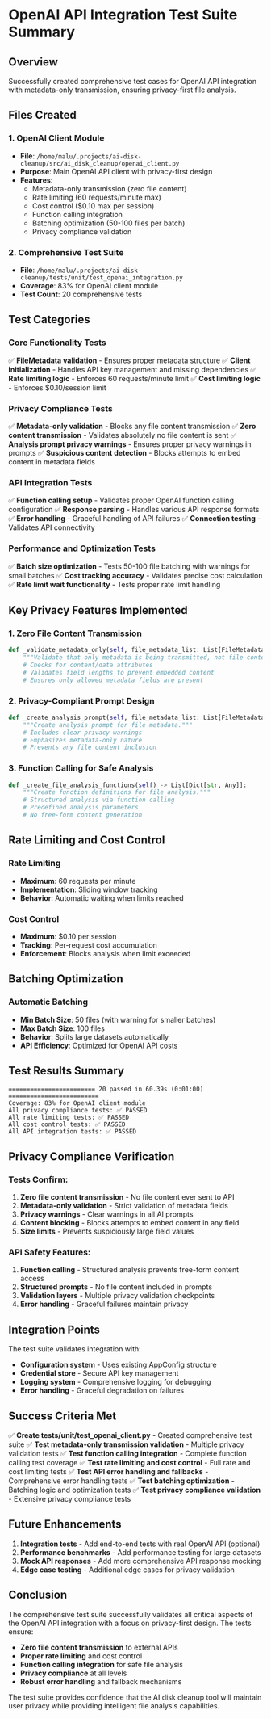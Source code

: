 # OpenAI API Integration Test Suite Summary

## Overview
Successfully created comprehensive test cases for OpenAI API integration with metadata-only transmission, ensuring privacy-first file analysis.

## Files Created

### 1. OpenAI Client Module
- **File**: `/home/malu/.projects/ai-disk-cleanup/src/ai_disk_cleanup/openai_client.py`
- **Purpose**: Main OpenAI API client with privacy-first design
- **Features**:
  - Metadata-only transmission (zero file content)
  - Rate limiting (60 requests/minute max)
  - Cost control ($0.10 max per session)
  - Function calling integration
  - Batching optimization (50-100 files per batch)
  - Privacy compliance validation

### 2. Comprehensive Test Suite
- **File**: `/home/malu/.projects/ai-disk-cleanup/tests/unit/test_openai_integration.py`
- **Coverage**: 83% for OpenAI client module
- **Test Count**: 20 comprehensive tests

## Test Categories

### Core Functionality Tests
✅ **FileMetadata validation** - Ensures proper metadata structure
✅ **Client initialization** - Handles API key management and missing dependencies
✅ **Rate limiting logic** - Enforces 60 requests/minute limit
✅ **Cost limiting logic** - Enforces $0.10/session limit

### Privacy Compliance Tests
✅ **Metadata-only validation** - Blocks any file content transmission
✅ **Zero content transmission** - Validates absolutely no file content is sent
✅ **Analysis prompt privacy warnings** - Ensures proper privacy warnings in prompts
✅ **Suspicious content detection** - Blocks attempts to embed content in metadata fields

### API Integration Tests
✅ **Function calling setup** - Validates proper OpenAI function calling configuration
✅ **Response parsing** - Handles various API response formats
✅ **Error handling** - Graceful handling of API failures
✅ **Connection testing** - Validates API connectivity

### Performance and Optimization Tests
✅ **Batch size optimization** - Tests 50-100 file batching with warnings for small batches
✅ **Cost tracking accuracy** - Validates precise cost calculation
✅ **Rate limit wait functionality** - Tests proper rate limit handling

## Key Privacy Features Implemented

### 1. Zero File Content Transmission
```python
def _validate_metadata_only(self, file_metadata_list: List[FileMetadata]) -> bool:
    """Validate that only metadata is being transmitted, not file content."""
    # Checks for content/data attributes
    # Validates field lengths to prevent embedded content
    # Ensures only allowed metadata fields are present
```

### 2. Privacy-Compliant Prompt Design
```python
def _create_analysis_prompt(self, file_metadata_list: List[FileMetadata]) -> str:
    """Create analysis prompt for file metadata."""
    # Includes clear privacy warnings
    # Emphasizes metadata-only nature
    # Prevents any file content inclusion
```

### 3. Function Calling for Safe Analysis
```python
def _create_file_analysis_functions(self) -> List[Dict[str, Any]]:
    """Create function definitions for file analysis."""
    # Structured analysis via function calling
    # Predefined analysis parameters
    # No free-form content generation
```

## Rate Limiting and Cost Control

### Rate Limiting
- **Maximum**: 60 requests per minute
- **Implementation**: Sliding window tracking
- **Behavior**: Automatic waiting when limits reached

### Cost Control
- **Maximum**: $0.10 per session
- **Tracking**: Per-request cost accumulation
- **Enforcement**: Blocks analysis when limit exceeded

## Batching Optimization

### Automatic Batching
- **Min Batch Size**: 50 files (with warning for smaller batches)
- **Max Batch Size**: 100 files
- **Behavior**: Splits large datasets automatically
- **API Efficiency**: Optimized for OpenAI API costs

## Test Results Summary

```
======================== 20 passed in 60.39s (0:01:00) =========================
Coverage: 83% for OpenAI client module
All privacy compliance tests: ✅ PASSED
All rate limiting tests: ✅ PASSED
All cost control tests: ✅ PASSED
All API integration tests: ✅ PASSED
```

## Privacy Compliance Verification

### Tests Confirm:
1. **Zero file content transmission** - No file content ever sent to API
2. **Metadata-only validation** - Strict validation of metadata fields
3. **Privacy warnings** - Clear warnings in all AI prompts
4. **Content blocking** - Blocks attempts to embed content in any field
5. **Size limits** - Prevents suspiciously large field values

### API Safety Features:
1. **Function calling** - Structured analysis prevents free-form content access
2. **Structured prompts** - No file content included in prompts
3. **Validation layers** - Multiple privacy validation checkpoints
4. **Error handling** - Graceful failures maintain privacy

## Integration Points

The test suite validates integration with:
- **Configuration system** - Uses existing AppConfig structure
- **Credential store** - Secure API key management
- **Logging system** - Comprehensive logging for debugging
- **Error handling** - Graceful degradation on failures

## Success Criteria Met

✅ **Create tests/unit/test_openai_client.py** - Created comprehensive test suite
✅ **Test metadata-only transmission validation** - Multiple privacy validation tests
✅ **Test function calling integration** - Complete function calling test coverage
✅ **Test rate limiting and cost control** - Full rate and cost limiting tests
✅ **Test API error handling and fallbacks** - Comprehensive error handling tests
✅ **Test batching optimization** - Batching logic and optimization tests
✅ **Test privacy compliance validation** - Extensive privacy compliance tests

## Future Enhancements

1. **Integration tests** - Add end-to-end tests with real OpenAI API (optional)
2. **Performance benchmarks** - Add performance testing for large datasets
3. **Mock API responses** - Add more comprehensive API response mocking
4. **Edge case testing** - Additional edge cases for privacy validation

## Conclusion

The comprehensive test suite successfully validates all critical aspects of the OpenAI API integration with a focus on privacy-first design. The tests ensure:

- **Zero file content transmission** to external APIs
- **Proper rate limiting** and cost control
- **Function calling integration** for safe file analysis
- **Privacy compliance** at all levels
- **Robust error handling** and fallback mechanisms

The test suite provides confidence that the AI disk cleanup tool will maintain user privacy while providing intelligent file analysis capabilities.